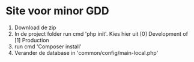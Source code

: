 Site voor minor GDD
===============================
1. Download de zip
2. In de project folder run cmd 'php init'. Kies hier uit [0] Development of [1] Production
3. run cmd 'Composer install'
4. Verander de database in 'common/config/main-local.php'
